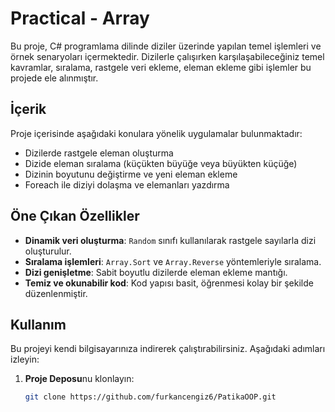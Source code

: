 # Practical - Array

Bu proje, C# programlama dilinde diziler üzerinde yapılan temel işlemleri ve örnek senaryoları içermektedir. Dizilerle çalışırken karşılaşabileceğiniz temel kavramlar, sıralama, rastgele veri ekleme, eleman ekleme gibi işlemler bu projede ele alınmıştır.

## İçerik
Proje içerisinde aşağıdaki konulara yönelik uygulamalar bulunmaktadır:

- Dizilerde rastgele eleman oluşturma
- Dizide eleman sıralama (küçükten büyüğe veya büyükten küçüğe)
- Dizinin boyutunu değiştirme ve yeni eleman ekleme
- Foreach ile diziyi dolaşma ve elemanları yazdırma

## Öne Çıkan Özellikler
- **Dinamik veri oluşturma**: `Random` sınıfı kullanılarak rastgele sayılarla dizi oluşturulur.
- **Sıralama işlemleri**: `Array.Sort` ve `Array.Reverse` yöntemleriyle sıralama.
- **Dizi genişletme**: Sabit boyutlu dizilerde eleman ekleme mantığı.
- **Temiz ve okunabilir kod**: Kod yapısı basit, öğrenmesi kolay bir şekilde düzenlenmiştir.

## Kullanım
Bu projeyi kendi bilgisayarınıza indirerek çalıştırabilirsiniz. Aşağıdaki adımları izleyin:

1. **Proje Deposu**nu klonlayın:
   ```bash
   git clone https://github.com/furkancengiz6/PatikaOOP.git

